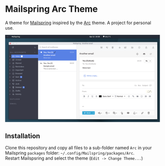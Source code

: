 # Mailspring Arc Theme

A theme for [Mailspring](https://github.com/Foundry376/Mailspring) inspired by the [Arc](https://github.com/NicoHood/arc-theme) theme.
A project for personal use.

<div align="left"><img src="screenshots/main.png" alt="Preview" /></div>

## Installation
Clone this repository and copy all files to a sub-folder named `Arc` in your Mailspring `packages` folder: `~/.config/Mailspring/packages/Arc`.  
Restart Mailspsring and select the theme (`Edit -> Change Theme...`)
